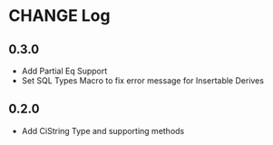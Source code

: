 # CHANGE Log

## 0.3.0

* Add Partial Eq Support
* Set SQL Types Macro to fix error message for Insertable Derives


## 0.2.0

* Add CiString Type and supporting methods
